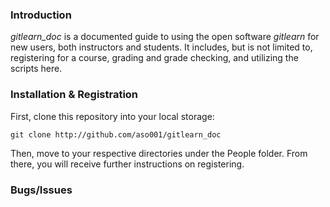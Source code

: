 ### Introduction

*gitlearn_doc* is a documented guide to using the open software *gitlearn* for new users, both instructors and students.
It includes, but is not limited to, registering for a course, grading and grade checking, and utilizing the scripts here.

### Installation & Registration

First, clone this repository into your local storage:

`git clone http://github.com/aso001/gitlearn_doc`

Then, move to your respective directories under the People folder.
From there, you will receive further instructions on registering.

### Bugs/Issues
